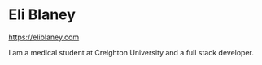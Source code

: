 # Eli Blaney

https://eliblaney.com

I am a medical student at Creighton University and a full stack developer.
